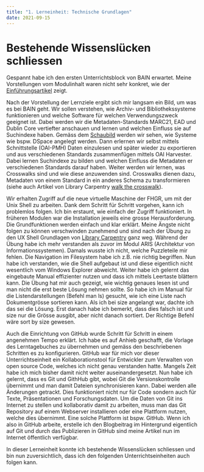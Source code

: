 ```yaml
---
title: "1. Lerneinheit: Technische Grundlagen"
date: 2021-09-15
---
```


<h1>Bestehende Wissenslücken schliessen</h1>

<p>Gespannt habe ich den ersten Unterrichtsblock von BAIN erwartet. Meine Vorstellungen vom Modulinhalt waren nicht sehr konkret, wie der <a href= "https://github.com/melakae/bain_lerntagebuch/blob/9d6d0af8950019b0413966596285eebcfb977dd5/_posts/2021-09-20-einfuehrung.md">Einführungsartikel</a> zeigt. <br> </p>

<p>Nach der Vorstellung der Lernziele ergibt sich mir langsam ein Bild, um was es bei BAIN geht. Wir sollen verstehen, wie Archiv- und Bibliothekssysteme funktionieren und welche Software für welchen Verwendungszweck geeignet ist. Dabei werden wir die Metadaten-Standards MARC21, EAD und Dublin Core vertiefter anschauen und lernen und welchen Einfluss sie auf Suchindexe haben. Gemäss dem <a href="https://pad.gwdg.de/HL6MSNmbSneL5fj0PZXnww?both">Schaubild</a> werden wir sehen, wie Systeme wie bspw. DSpace angelegt werden. Dann erlernen wir selbst mittels Schnittstelle (OAI-PMH) Daten einzulesen und später wieder zu exportieren und aus verschiedenen Standards zusammenfügen mittels OAI Harvester. Dabei lernen Suchindexe zu bilden und welchen Einfluss die Metadaten er verschiedenen Standards darauf haben. Weiter werden wir lernen, was Crosswalks sind und wie diese anzuwenden sind. Crosswalks dienen dazu, Metadaten von einem Standard in ein anderes Schema zu transformieren (siehe auch Artikel von Library Carpentry <a href="https://librarycarpentry.org/23-rd-things/13-walk-the-crosswalk/">walk the crosswalk</a>). <br> </p>

<p>Wir erhalten Zugriff auf die neue virtuelle Maschine der FHGR, um mit der Unix Shell zu arbeiten. Dank dem Schritt für Schritt vorgehen, kann ich problemlos folgen. Ich bin erstaunt, wie einfach der Zugriff funktioniert. In früheren Modulen war die Installation jeweils eine grosse Herausforderung. Die Grundfunktionen werden einfach und klar erklärt. Meine Ängste nicht folgen zu können verschwinden zunehmend und sind nach der Übung zu den UX Shell Grundlagen von <a href="https://librarycarpentry.org/lessons/">Library Carpentry</a> ganz weg. Während der Übung habe ich mehr verstanden als zuvor im Modul ARIS (Architektur von Informationssystemen). Damals wusste ich nicht, welche Puzzleteile mir fehlen. Die Navigation im Filesystem habe ich z.B. nie richtig begriffen. Nun habe ich verstanden, wie die Shell aufgebaut ist und diese eigentlich nicht wesentlich vom Windows Explorer abweicht. Weiter habe ich gelernt das eingebaute Manual effizienter nutzen und dass ich mittels Leertaste blättern kann. Die Übung hat mir auch gezeigt, wie wichtig genaues lesen ist und man nicht die erst beste Lösung nehmen sollte. So habe ich im Manual für die Listendarstellungen (Befehl man ls) gesucht, wie ich eine Liste nach Dokumentgrösse sortieren kann. Als ich bei size angelangt war, dachte ich das sei die Lösung. Erst danach habe ich bemerkt, dass dies falsch ist und size nur die Grösse ausgibt, aber nicht danach sortiert. Der Richtige Befehl wäre sort by size gewesen. <br> </p>

<p>Auch die Einrichtung von GitHub wurde Schritt für Schritt in einem angenehmen Tempo erklärt. Ich habe es auf Anhieb geschafft, die Vorlage des Lerntagebuches zu übernehmen und gemäss den beschriebenen Schritten es zu konfigurieren. GitHub war für mich vor dieser Unterrichtseinheit ein Kollaborationstool für Entwickler zum Verwalten von open source Code, welches ich nicht genau verstanden hatte. Mangels Zeit habe ich mich bisher damit nicht weiter auseinandergesetzt. Nun habe ich gelernt, dass es Git und GithHub gibt, wobei Git die Versionskontrolle übernimmt und man damit Dateien synchronisieren kann. Dabei werden alle Änderungen getrackt. Dies funktioniert nicht nur für Code sondern auch für Texte, Präsentationen und Forschungsdaten. Um die Daten von Git ins Internet zu stellen und kollaborativ damit zu arbeiten, muss man das Git Repository auf einem Webserver installieren oder eine Plattform nutzen, welche dies übernimmt. Eine solche Plattform ist bspw. GitHub. Wenn ich also in GitHub arbeite, erstelle ich den Blogbeitrag im Hintergrund eigentlich auf Git und durch das Publizieren in GitHub sind meine Artikel nun im Internet öffentlich verfügbar.<br> </p>

<p>In dieser Lerneinheit konnte ich bestehende Wissenslücken schliessen und bin nun zuversichtlich, dass ich den folgenden Unterrichtseinheiten auch folgen kann. </p>

